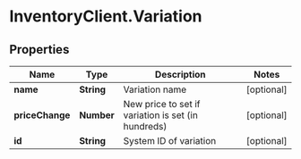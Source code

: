 # InventoryClient.Variation

## Properties
Name | Type | Description | Notes
------------ | ------------- | ------------- | -------------
**name** | **String** | Variation name | [optional] 
**priceChange** | **Number** | New price to set if variation is set (in hundreds) | [optional] 
**id** | **String** | System ID of variation | [optional] 


